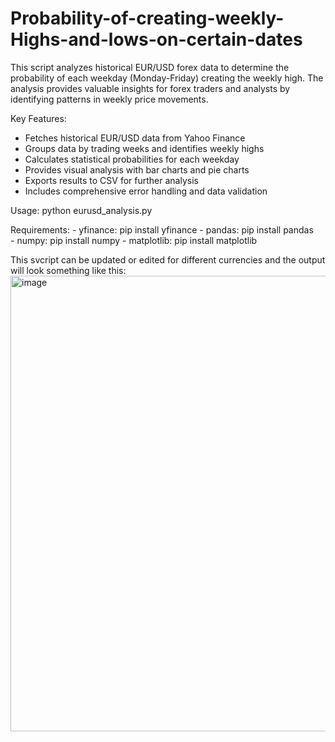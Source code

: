 # Probability-of-creating-weekly-Highs-and-lows-on-certain-dates

This script analyzes historical EUR/USD forex data to determine the probability 
of each weekday (Monday-Friday) creating the weekly high. The analysis provides 
valuable insights for forex traders and analysts by identifying patterns in 
weekly price movements.

Key Features:
- Fetches historical EUR/USD data from Yahoo Finance
- Groups data by trading weeks and identifies weekly highs
- Calculates statistical probabilities for each weekday
- Provides visual analysis with bar charts and pie charts
- Exports results to CSV for further analysis
- Includes comprehensive error handling and data validation

Usage:
    python eurusd_analysis.py

Requirements:
    - yfinance: pip install yfinance
    - pandas: pip install pandas  
    - numpy: pip install numpy
    - matplotlib: pip install matplotlib

This svcript can be updated or edited for different currencies and the output will look something like this:
<img width="1848" height="729" alt="image" src="https://github.com/user-attachments/assets/65b27945-ab15-4ad9-bbf5-7daff57742aa" />

